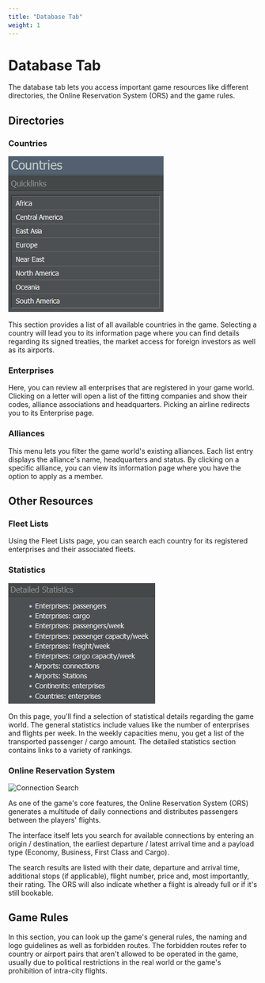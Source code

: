 ```yaml
---
title: "Database Tab"
weight: 1
---
```


# Database Tab

The database tab lets you access important game resources like different directories, the Online Reservation System (ORS) and the game rules.

## Directories

### Countries

![Country Quicklinks](countries_01.png "Country Quicklinks")

This section provides a list of all available countries in the game. Selecting a country will lead you to its information page where you can find details regarding its signed treaties, the market access for foreign investors as well as its airports.

### Enterprises

Here, you can review all enterprises that are registered in your game world. Clicking on a letter will open a list of the fitting companies and show their codes, alliance associations and headquarters. Picking an airline redirects you to its Enterprise page.

### Alliances

This menu lets you filter the game world's existing alliances. Each list entry displays the alliance's name, headquarters and status. By clicking on a specific alliance, you can view its information page where you have the option to apply as a member.

## Other Resources

### Fleet Lists

Using the Fleet Lists page, you can search each country for its registered enterprises and their associated fleets. 

### Statistics

![Statistical Information](statistics_01.png "Statistical Information")

On this page, you'll find a selection of statistical details regarding the game world. The general statistics include values like the number of enterprises and flights per week. In the weekly capacities menu, you get a list of the transported passenger / cargo amount. The detailed statistics section contains links to a variety of rankings.

### Online Reservation System

![Connection Search](ORS_01.png "Connection Search")

As one of the game's core features, the Online Reservation System (ORS) generates a multitude of daily connections and distributes passengers between the players' flights.

The interface itself lets you search for available connections by entering an origin / destination, the earliest departure / latest arrival time and a payload type (Economy, Business, First Class and Cargo).

The search results are listed with their date, departure and arrival time, additional stops (if applicable), flight number, price and, most importantly, their rating. The ORS will also indicate whether a flight is already full or if it's still bookable.

## Game Rules

In this section, you can look up the game's general rules, the naming and logo guidelines as well as forbidden routes. The forbidden routes refer to country or airport pairs that aren't allowed to be operated in the game, usually due to political restrictions in the real world or the game's prohibition of intra-city flights.
